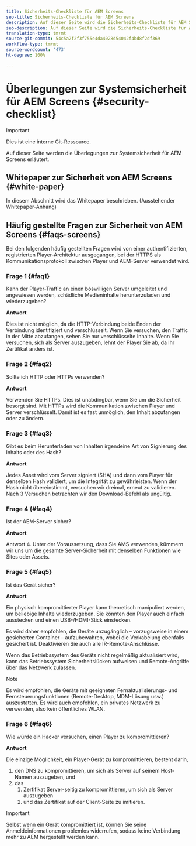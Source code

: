 ```yaml
---
title: Sicherheits-Checkliste für AEM Screens
seo-title: Sicherheits-Checkliste für AEM Screens
description: Auf dieser Seite wird die Sicherheits-Checkliste für AEM Screens beschrieben.
seo-description: Auf dieser Seite wird die Sicherheits-Checkliste für AEM Screens beschrieben.
translation-type: tm+mt
source-git-commit: 54c5a2f2f3f755e4da4028d54042f4bd8f2df369
workflow-type: tm+mt
source-wordcount: '473'
ht-degree: 100%

---
```



# Überlegungen zur Systemsicherheit für AEM Screens {#security-checklist}

>[!IMPORTANT]
>Dies ist eine interne Git-Ressource.

Auf dieser Seite werden die Überlegungen zur Systemsicherheit für AEM Screens erläutert.


## Whitepaper zur Sicherheit von AEM Screens {#white-paper}

In diesem Abschnitt wird das Whitepaper beschrieben. (Ausstehender Whitepaper-Anhang)


## Häufig gestellte Fragen zur Sicherheit von AEM Screens {#faqs-screens}

Bei den folgenden häufig gestellten Fragen wird von einer authentifizierten, registrierten Player-Architektur ausgegangen, bei der HTTPS als Kommunikationsprotokoll zwischen Player und AEM-Server verwendet wird.

### Frage 1 {#faq1}

Kann der Player-Traffic an einen böswilligen Server umgeleitet und angewiesen werden, schädliche Medieninhalte herunterzuladen und wiederzugeben?

**Antwort**

Dies ist nicht möglich, da die HTTP-Verbindung beide Enden der Verbindung identifiziert und verschlüsselt. Wenn Sie versuchen, den Traffic in der Mitte abzufangen, sehen Sie nur verschlüsselte Inhalte. Wenn Sie versuchen, sich als Server auszugeben, lehnt der Player Sie ab, da Ihr Zertifikat anders ist.


### Frage 2 {#faq2}

Sollte ich HTTP oder HTTPs verwenden?

**Antwort**

Verwenden Sie HTTPs. Dies ist unabdingbar, wenn Sie um die Sicherheit besorgt sind. Mit HTTPs wird die Kommunikation zwischen Player und Server verschlüsselt. Damit ist es fast unmöglich, den Inhalt abzufangen oder zu ändern.


### Frage 3 {#faq3}

Gibt es beim Herunterladen von Inhalten irgendeine Art von Signierung des Inhalts oder des Hash?

**Antwort**

Jedes Asset wird vom Server signiert (SHA) und dann vom Player für denselben Hash validiert, um die Integrität zu gewährleisten.
Wenn der Hash nicht übereinstimmt, versuchen wir dreimal, erneut zu validieren. Nach 3 Versuchen betrachten wir den Download-Befehl als ungültig.


### Frage 4 {#faq4}

Ist der AEM-Server sicher?

**Antwort**

Antwort 4. Unter der Voraussetzung, dass Sie AMS verwenden, kümmern wir uns um die gesamte Server-Sicherheit mit denselben Funktionen wie Sites oder Assets.


### Frage 5 {#faq5}

Ist das Gerät sicher?

**Antwort**

Ein physisch kompromittierter Player kann theoretisch manipuliert werden, um beliebige Inhalte wiederzugeben. Sie könnten den Player auch einfach ausstecken und einen USB-/HDMI-Stick einstecken.

Es wird daher empfohlen, die Geräte unzugänglich – vorzugsweise in einem gesicherten Container – aufzubewahren, wobei die Verkabelung ebenfalls gesichert ist. Deaktivieren Sie auch alle IR-Remote-Anschlüsse.

Wenn das Betriebssystem des Geräts nicht regelmäßig aktualisiert wird, kann das Betriebssystem Sicherheitslücken aufweisen und Remote-Angriffe über das Netzwerk zulassen.

>[!NOTE]
>
>Es wird empfohlen, die Geräte mit geeigneten Fernaktualisierungs- und Fernsteuerungsfunktionen (Remote-Desktop, MDM-Lösung usw.) auszustatten. Es wird auch empfohlen, ein privates Netzwerk zu verwenden, also kein öffentliches WLAN.


### Frage 6 {#faq6}

Wie würde ein Hacker versuchen, einen Player zu kompromittieren?

**Antwort**

Die einzige Möglichkeit, ein Player-Gerät zu kompromittieren, besteht darin,

1. den DNS zu kompromittieren, um sich als Server auf seinem Host-Namen auszugeben, und
1. das
   1. Zertifikat Server-seitig zu kompromittieren, um sich als Server auszugeben
   1. und das Zertifikat auf der Client-Seite zu imitieren.

>[!IMPORTANT]
>Selbst wenn ein Gerät kompromittiert ist, können Sie seine Anmeldeinformationen problemlos widerrufen, sodass keine Verbindung mehr zu AEM hergestellt werden kann.





